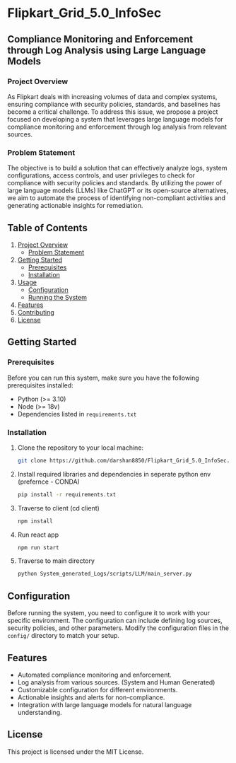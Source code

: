 # Flipkart_Grid_5.0_InfoSec

## Compliance Monitoring and Enforcement through Log Analysis using Large Language Models

### Project Overview

As Flipkart deals with increasing volumes of data and complex systems, ensuring compliance with security policies, standards, and baselines has become a critical challenge. To address this issue, we propose a project focused on developing a system that leverages large language models for compliance monitoring and enforcement through log analysis from relevant sources.

### Problem Statement

The objective is to build a solution that can effectively analyze logs, system configurations, access controls, and user privileges to check for compliance with security policies and standards. By utilizing the power of large language models (LLMs) like ChatGPT or its open-source alternatives, we aim to automate the process of identifying non-compliant activities and generating actionable insights for remediation.

## Table of Contents

1. [Project Overview](#project-overview)
   - [Problem Statement](#problem-statement)
2. [Getting Started](#getting-started)
   - [Prerequisites](#prerequisites)
   - [Installation](#installation)
3. [Usage](#usage)
   - [Configuration](#configuration)
   - [Running the System](#running-the-system)
4. [Features](#features)
5. [Contributing](#contributing)
6. [License](#license)

## Getting Started

### Prerequisites

Before you can run this system, make sure you have the following prerequisites installed:

- Python (>= 3.10)
- Node (>= 18v)
- Dependencies listed in `requirements.txt`

### Installation

1. Clone the repository to your local machine:

   ```bash
   git clone https://github.com/darshan8850/Flipkart_Grid_5.0_InfoSec.git

2. Install required libraries and dependencies in seperate python env (prefernce - CONDA)

    ```bash
    pip install -r requirements.txt

3. Traverse to client  (cd client)

    ```bash
    npm install 

4. Run react app 

    ```bash
    npm run start

4. Traverse to main directory 

    ```bash
    python System_generated_Logs/scripts/LLM/main_server.py


## Configuration

Before running the system, you need to configure it to work with your specific environment. The configuration can include defining log sources, security policies, and other parameters. Modify the configuration files in the `config/` directory to match your setup.


## Features

- Automated compliance monitoring and enforcement.
- Log analysis from various sources. (System and Human Generated)
- Customizable configuration for different environments.
- Actionable insights and alerts for non-compliance.
- Integration with large language models for natural language understanding.


## License
This project is licensed under the MIT License.

